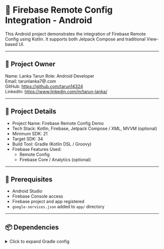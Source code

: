 # 📱 Firebase Remote Config Integration - Android

This Android project demonstrates the integration of Firebase Remote Config using Kotlin. It supports both Jetpack Compose and traditional View-based UI.

---

## 👤 Project Owner

Name: Lanka Tarun 
Role: Android Developer  
Email: tarunlanka7@.com  
GitHub: https://github.com/tarun14324  
LinkedIn: https://www.linkedin.com/in/tarun-lanka/  

---

## 📂 Project Details

- Project Name: Firebase Remote Config Demo
- Tech Stack: Kotlin, Firebase, Jetpack Compose / XML, MVVM (optional)
- Minimum SDK: 21
- Target SDK: 34
- Build Tool: Gradle (Kotlin DSL / Groovy)
- Firebase Features Used: 
  - Remote Config  
  - Firebase Core / Analytics (optional)

---

## 🔧 Prerequisites

- Android Studio
- Firebase Console access
- Firebase project and app registered
- `google-services.json` added to `app/` directory

---

## 📦 Dependencies

<details>
<summary>Click to expand Gradle config</summary>

### Project-level `build.gradle`:

```gradle
classpath 'com.google.gms:google-services:4.4.1'

### App-level `build.gradle`:

-Dependecies
  implementation platform('com.google.firebase:firebase-bom:32.7.2')
  implementation 'com.google.firebase:firebase-config-ktx'

